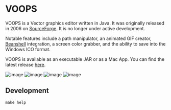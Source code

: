 # VOOPS

VOOPS is a Vector graphics editor written in Java. It was originally released in 2006 on [SourceForge](https://sourceforge.net/projects/voops/). It is no longer under active development.

Notable features include a path manipulator, an animated GIF creator, [Beanshell](https://beanshell.github.io/) integration, a screen color grabber, and the ability to save into the Windows ICO format.

VOOPS is available as an executable JAR or as a Mac App. You can find the latest release [here](https://github.com/nicholasdower/voops/releases).

![image](https://user-images.githubusercontent.com/9117775/203724129-4993884f-f939-4407-b96d-e2760635131e.png)
![image](https://user-images.githubusercontent.com/9117775/203724150-fcc3b939-1fc8-4d5d-ba10-e5285cd6c688.png)
![image](https://user-images.githubusercontent.com/9117775/203724176-ed5a8560-296c-462d-9177-197a5ac7ad28.png)
![image](https://user-images.githubusercontent.com/9117775/203724192-1a94416b-61b2-42ce-bf3b-5ee527a67ee1.png)

## Development

```
make help
```
